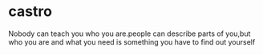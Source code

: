 # castro
Nobody can teach you who you are.people can describe parts of you,but who you are and what you need is something you have to find out yourself
